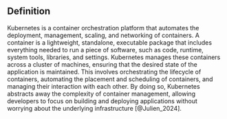 ## Definition

Kubernetes is a container orchestration platform that automates the deployment, management, scaling, and networking of containers. A container is a lightweight, standalone, executable package that includes everything needed to run a piece of software, such as code, runtime, system tools, libraries, and settings. Kubernetes manages these containers across a cluster of machines, ensuring that the desired state of the application is maintained. This involves orchestrating the lifecycle of containers, automating the placement and scheduling of containers, and managing their interaction with each other. By doing so, Kubernetes abstracts away the complexity of container management, allowing developers to focus on building and deploying applications without worrying about the underlying infrastructure [@Julien_2024].
